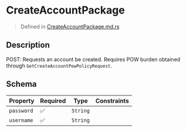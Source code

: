 # CreateAccountPackage
> Defined in [CreateAccountPackage.md.rs](../../../../interface/src/interface/routes/native/create_account)

## Description
POST: Requests an account be created. Requires POW burden obtained through
`GetCreateAccountPowPolicyRequest`.

## Schema

| Property | Required | Type | Constraints |
| --- | --- | --- | --- |
| `password` | ✅ | `String` |     | 
| `username` | ✅ | `String` |     | 


